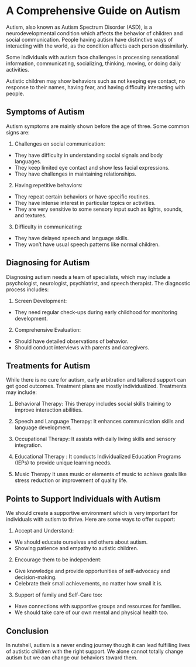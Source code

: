 # A Comprehensive Guide on Autism

Autism, also known as Autism Spectrum Disorder (ASD), is a neurodevelopmental condition which affects the behavior of children  and social communication. People having autism have distinctive ways of interacting with the world, as the condition affects each person dissimilarly. 

Some individuals with autism face challenges in processing sensational information, communicating, socializing, thinking, moving, or doing daily activities. 

Autistic children may show behaviors such as not keeping eye contact, no response to their names, having fear, and having difficulty interacting with people.

## Symptoms of Autism
Autism symptoms are mainly shown before the age of three. Some common signs are:
1. Challenges on social communication:
- They have difficulty in  understanding social signals and body languages.
- They keep limited eye contact and show less facial expressions.
- They have challenges in maintaining relationships.

2. Having repetitive behaviors:
- They repeat certain behaviors or have specific routines.
- They have intense interest in particular topics or activities.
- They are very sensitive to some sensory input such as lights, sounds, and textures.

3. Difficulty in communicating:
- They have delayed speech and language skills.
- They won’t have usual speech patterns like normal children.


## Diagnosing for Autism
Diagnosing autism needs a team of specialists, which may include a psychologist, neurologist, psychiatrist, and speech therapist.
The diagnostic process includes:
1. Screen Development:
- They need regular check-ups during early childhood for monitoring development.

2. Comprehensive Evaluation:
- Should have detailed observations of behavior.
- Should conduct interviews with parents and caregivers.

## Treatments for Autism
While there is no cure for autism, early arbitration and tailored support can get good outcomes. Treatment plans are mostly individualized. Treatments may include:

1. Behavioral Therapy:
This therapy includes social skills training to improve interaction abilities.

2. Speech and Language Therapy:
It enhances communication skills and language development.

3. Occupational Therapy:
It assists with daily living skills and sensory integration.

4. Educational Therapy :
It conducts Individualized Education Programs (IEPs) to provide unique learning needs.

5. Music Therapy 
It uses music or elements of music to achieve goals like stress reduction or improvement of quality life.


## Points to Support Individuals with Autism
We should create a supportive environment which is very important for individuals with autism to thrive. Here are some ways to offer support:

1. Accept and Understand:
- We should educate ourselves and others about autism.
- Showing patience and empathy to autistic children.

2. Encourage them to be independent:
- Give knowledge and provide opportunities of self-advocacy and decision-making.
- Celebrate their small achievements, no matter how small it is.

3. Support of family and Self-Care too:
- Have connections with supportive groups and resources for families.
- We should take care of our own mental and physical health too.

## Conclusion
In nutshell, autism is a never ending journey though it can lead fulfilling lives of autistic children with the right support. We alone cannot totally change autism but we can change our behaviors toward them.
